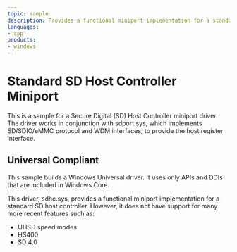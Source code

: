 ```yaml
---
topic: sample
description: Provides a functional miniport implementation for a standard SD host controller.
languages:
- cpp
products:
- windows
---
```


<!---
    name: Standard SD Host Controller Miniport
    platform: WDM
    language: cpp
    category: Storage
    description: Provides a functional miniport implementation for a standard SD host controller.
    samplefwlink: http://go.microsoft.com/fwlink/p/?LinkId=617952
--->

# Standard SD Host Controller Miniport

This is a sample for a Secure Digital (SD) Host Controller miniport driver. The driver works in conjunction with sdport.sys, which implements SD/SDIO/eMMC protocol and WDM interfaces, to provide the host register interface.

## Universal Compliant

This sample builds a Windows Universal driver. It uses only APIs and DDIs that are included in Windows Core.

This driver, sdhc.sys, provides a functional miniport implementation for a standard SD host controller. However, it does not have support for many more recent features such as:

- UHS-I speed modes.
- HS400
- SD 4.0